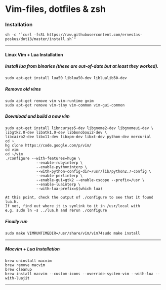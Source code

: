 Vim-files, dotfiles &amp; zsh
=====================

### Installation

```
sh -c "`curl -fsSL https://raw.githubusercontent.com/ernestas-poskus/dot13/master/install.sh`"
```

----------
#### Linux Vim + Lua Installation

##### Install lua from binaries (these are out-of-date but at least they worked).

    sudo apt-get install lua50 liblua50-dev liblualib50-dev
##### Remove old vims
    sudo apt-get remove vim vim-runtime gvim
    sudo apt-get remove vim-tiny vim-common vim-gui-common
##### Download and build a new vim
    sudo apt-get install libncurses5-dev libgnome2-dev libgnomeui-dev \
    libgtk2.0-dev libatk1.0-dev libbonoboui2-dev \
    libcairo2-dev libx11-dev libxpm-dev libxt-dev python-dev mercurial
    cd ~
    hg clone https://code.google.com/p/vim/
    cd vim
    cd ~/vim
    ./configure --with-features=huge \
                  --enable-rubyinterp \
                  --enable-pythoninterp \
                  --with-python-config-dir=/usr/lib/python2.7-config \
                  --enable-perlinterp \
                  --enable-gui=gtk2 --enable-cscope --prefix=/usr \
                  --enable-luainterp \
                  --with-lua-prefix=$(which lua)
```
At this point, check the output of ./configure to see that it found lua.h.
If not, find out where it is symlink to it in /usr/local with
e.g. sudo ln -s ../lua.h and rerun ./configure
```
##### Finally run
    sudo make VIMRUNTIMEDIR=/usr/share/vim/vim74sudo make install

----------

##### Macvim + Lua Installation
```
brew uninstall macvim
brew remove macvim
brew cleanup
brew install macvim --custom-icons --override-system-vim --with-lua --with-luajit
```

----------
